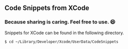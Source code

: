 ## Code Snippets from XCode

### Because sharing is caring. Feel free to use. :smile:

Snippets for XCode can be found in the following directory.

```bash
$ cd ~/Library/Developer/Xcode/UserData/CodeSnippets
```
